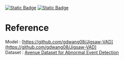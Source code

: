 [![Static Badge](https://img.shields.io/badge/Desc-pdf-blue)](https://github.com/weberyoutoo/AD/blob/main/HW4/112062646-report4.pdf)
[![Static Badge](https://img.shields.io/badge/Report-pdf-green)](https://github.com/weberyoutoo/AD/blob/main/HW4/AD_HW4.pdf)
# Reference
Model : [https://github.com/gdwang08/Jigsaw-VAD](https://github.com/gdwang08/Jigsaw-VAD)  
Dataset : [Avenue Dataset for Abnormal Event Detection](https://drive.google.com/file/d/1LGAkgoqu5AQJzkqpR8s8R97xbXK5S9Mq/view)

